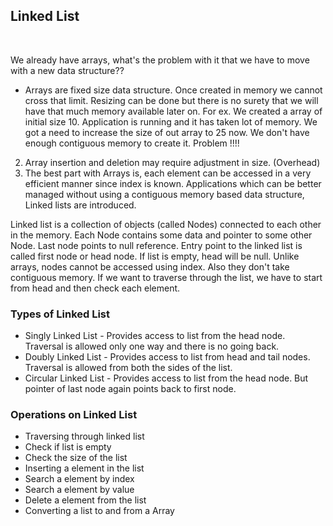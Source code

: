 ## Linked List
</br>

We already have arrays, what's the problem with it that we have to move with a new data structure??

- Arrays are fixed size data structure. Once created in memory we cannot cross that limit. 
Resizing can be done but there is no surety that we will have that much memory available later on.
	For ex. We created a array of initial size 10. Application is running and it has taken lot of memory. 
		We got a need to increase the size of out array to 25 now. We don't have enough contiguous memory to create it.
		Problem !!!!
2. Array insertion and deletion may require adjustment in size. (Overhead) 		
3. The best part with Arrays is, each element can be accessed in a very efficient manner since index is known.
Applications which can be better managed without using a contiguous memory based data structure, Linked lists are introduced.

Linked list is a collection of objects (called Nodes) connected to each other in the memory. 
Each Node contains some data and pointer to some other Node. Last node points to null reference.
Entry point to the linked list is called first node or head node. If list is empty, head will be null.
Unlike arrays, nodes cannot be accessed using index. Also they don't take contiguous memory.
If we want to traverse through the list, we have to start from head and then check each element.

### Types of Linked List
- Singly Linked List - Provides access to list from the head node. Traversal is allowed only one way and there is no going back.
- Doubly Linked List - Provides access to list from head and tail nodes. Traversal is allowed from both the sides of the list.
- Circular Linked List - Provides access to list from the head node. But pointer of last node again points back to first node.

### Operations on Linked List
- Traversing through linked list
- Check if list is empty
- Check the size of the list
- Inserting a element in the list
- Search a element by index
- Search a element by value
- Delete a element from the list
- Converting a list to and from a Array 

